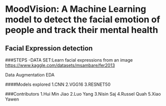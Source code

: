 # MoodVision: A Machine Learning model to detect the facial emotion of people and track their mental health  
## Facial Expression detection
###STEPS
-DATA SET:Learn facial expressions from an image
          https://www.kaggle.com/datasets/msambare/fer2013
 
Data Augmentation 
EDA

####Models explored 
1.CNN
2.VGG16
3.RESNET50


###Contributors
1.Hui Min Jiao
2.Luo Yang
3.Nisin Saj
4.Russel Quah
5.Xiao Yawen

